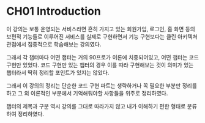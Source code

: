 # CH01 Introduction

이 강의는 보통 운영되는 서비스라면 흔히 가지고 있는 회원가입, 로그인, 홈 화면 등의 보편적 기능들로 이루어진 서비스를 실제로 구현하면서 기능 구현보다는 클린 아키텍쳐 관점에서 집중적으로 학습해보는 강의였다.

그래서 각 챕터마다 어떤 챕터는 거의 90프로가 이론에 치중되어있고, 어떤 챕터는 코드 구현만 있었다. 코드 구현만 있는 챕터의 경우 이를 따라 구현해보는 것이 의미가 있는 챕터라서 딱히 정리할 포인트가 있지는 않았다.

그래서 이 강의의 정리는 단순한 코드 구현 파트는 생략하거나 꼭 필요한 부분만 정리를 하고 그 외 이론적인 부분에서 기억해둬야할 사항들을 위주로 정리하였다.

챕터의 제목과 구분 역시 강의를 그대로 따라가지 않고 내가 이해하기 편한 형태로 분류하여 정리하였다.
